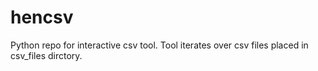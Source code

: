 # hencsv

Python repo for interactive csv tool. 
Tool iterates over csv files placed in csv_files dirctory.